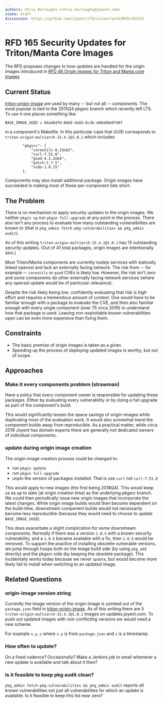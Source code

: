 ```yaml
---
authors: Chris Burroughs <chris.burroughs@joyent.com>
state: draft
discussion: https://github.com/joyent/rfd/issues?q=%22RFD+165%22
---
```


# RFD 165 Security Updates for Triton/Manta Core Images

The RFD proposes changes to how updates are handled for the origin images introduced in [RFD 46 Origin images for Triton and Manta core images](../../0046/README.md)


## Current Status

[triton-origin-image](https://github.com/joyent/triton-origin-image) are used by many -- but not all -- components.  The most popular is tied to the 2015Q4 pkgsrc branch which recently left LTS.  To use it one places something like:

```
BASE_IMAGE_UUID = 04a48d7d-6bb5-4e83-8c3b-e60a99e0f48f
```

in a component's Makefile.  In this particular case that UUID corresponds to `triton-origin-multiarch-15.4.1@1.0.1` which includes:

```
        "pkgsrc": [
            "coreutils-8.23nb2",
            "curl-7.51.0",
            "gsed-4.2.2nb4",
            "patch-2.7.5",
            "sudo-1.8.15"
        ],
```

Components may also install additional package.  Origin images have succeeded in making most of these per-component lists short.


## The Problem

There is no mechanism to apply security updates to the origin images.  We neither `pkgin up` nor `pkgin full-upgrade` at any point in the process.  There also isn't any process to evaluate how many outstanding vulneratbilites are known to (that is `pkg_admin fetch-pkg-vulnerabilities && pkg_admin audit`).

As of this writing `triton-origin-multiarch-15.4.1@1.0.1` has 15 outstanding security updates.  (Out of 41 total packages, origin images are intentionally slim.)

Most Triton/Manta components are currently nodejs services with statically linked openssl and lack an externally facing network.  The risk from -- for example -- `coreutils` or `gsed` CVEs is likely low.  However, the risk isn't zero and some components do other externally facing network services (where any openssl update would be of particular relevance).

Despite the risk likely being *low*, confidently evaluating that risk is *high* effort and requires a tremendous amount of context.  One would have to be familiar enough with a package to evaluate the CVE, and then also familiar enough with every single component (over 75 circa 2019) to understand how that package is used.  Leaving non-exploitable known vulnerabilities open can be even more expensive than fixing them.


## Constraints

 * The basic premise of origin images is taken as a given.
 * Speeding up the process of *deploying* updated images is worthy, but out of scope.

## Approaches

### Make it every components problem (strawman)

Have a policy that every component owner is responsible for updating these packages.  Either by evaluating every vulnerability or by doing a full upgrade as part of the component's build.

This would significantly lessen the space savings of origin-images while duplicating most of the evaluation work.  It would also somewhat trend the component builds away from reproducible.  As a practical matter, while circa 2019 Joyent has domain experts there are generally not dedicated owners of individual components.


### update during origin image creation

The origin-image creation process could be changed to:
 * run `pkgin update`
 * run `pkgin full-upgrade`
 * unpin the version of packages installed.  That is use `curl` not `curl-7.51.0`
 
This would apply to new images (the first being 2018Q4).  This would keep us as up to date (at origin creation time) as the underlying pkgsrc branch.  We could then periodically issue new origin images that incorporate the latest changes.  While origin image builds would then become dependent on the build-time, downstream component builds would not necessarily become less reproducible (because they would need to choose to update `BASE_IMAGE_UUID`).

This does exacerbate a slight complication for some downstream components.  Normally if there was a version `1.0.5` with a known security vulnerability, and a `1.0.6` became available with a fix, then `1.0.5` would be removed.  To support the practice of installing obsolete vulnerable versions, we jump through hoops both on the image build side (by using `pkg_add` directly) and the pkgsrc side (by keeping the obsolete package).  This incidentally works today because we never `update`, but would become more likely fail to install when switching to an updated image.

## Related Questions

### origin-image version string

Currently the image version of the origin-image is yoinked out of the `package.json` field in [triton-origin-image](https://github.com/joyent/triton-origin-image).  As of this writing there are 5 `triton-origin-multiarch-15.4.1@1.0.1` images on updates.joyent.com.  To push out updated images with non-conflicting versions we would need a new scheme.

For example `x.y.z` where `x.y` is from `package.json` and `z` is a timestamp.


### How often to update?

On a fixed cadence?  Occasionally? Make a Jenkins job to email whenever a new update is available and talk about it then?


### Is it feasible to keep pkg audit clean?

`pkg_admin fetch-pkg-vulnerabilities && pkg_admin audit` reports *all* known vulnerabilities not just all vulnerabilities for which an update is available.  Is it feasible to keep this list near zero?
